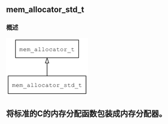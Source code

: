 ## mem\_allocator\_std\_t
### 概述
![image](images/mem_allocator_std_t_0.png)

将标准的C的内存分配函数包装成内存分配器。
----------------------------------

